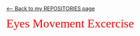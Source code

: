 <a href="https://github.com/YanisCorrea?tab=repositories"><-- Back to my REPOSITORIES page</a>
  
  <FONT FACE="impact" SIZE=6 COLOR="red">Eyes Movement Excercise</FONT>
  

